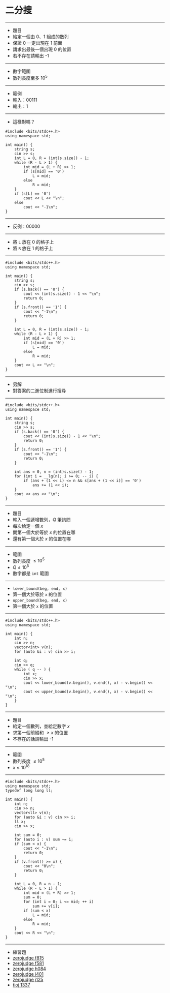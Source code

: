 # 二分搜

---

* 題目
* 給定一個由 $0$、$1$ 組成的數列
* 保證 $0$ 一定出現在 $1$ 前面
* 請求出最後一個出現 $0$ 的位置
* 若不存在請輸出 -1

---

* 數字範圍
* 數列長度至多 $10^5$

---

* 範例
* 輸入：00111
* 輸出：1

---

* 這樣對嗎？

```cpp=
#include <bits/stdc++.h>
using namespace std;

int main() {
    string s;
    cin >> s;
    int L = 0, R = (int)s.size() - 1;
    while (R - L > 1) {
        int mid = (L + R) >> 1;
        if (s[mid] == '0')
            L = mid;
        else
            R = mid;
    }
    if (s[L] == '0')
        cout << L << "\n";
    else
        cout << "-1\n";
}
```

---

* 反例：00000

---

* 將 ``L`` 放在 0 的格子上
* 將 ``R`` 放在 1 的格子上

---

```cpp=
#include <bits/stdc++.h>
using namespace std;
 
int main() {
    string s;
    cin >> s;
    if (s.back() == '0') {
        cout << (int)s.size() - 1 << "\n";
        return 0;
    }
    if (s.front() == '1') {
        cout << "-1\n";
        return 0;
    }

    int L = 0, R = (int)s.size() - 1;
    while (R - L > 1) {
        int mid = (L + R) >> 1;
        if (s[mid] == '0')
            L = mid;
        else
            R = mid;
    }
    cout << L << "\n";
}
```

---

* 另解
* 對答案的二進位制進行搜尋

---

```cpp=
#include <bits/stdc++.h>
using namespace std;
 
int main() {
    string s;
    cin >> s;
    if (s.back() == '0') {
        cout << (int)s.size() - 1 << "\n";
        return 0;
    }
    if (s.front() == '1') {
        cout << "-1\n";
        return 0;
    }

    int ans = 0, n = (int)s.size() - 1;
    for (int i = __lg(n); i >= 0; -- i) {
        if (ans + (1 << i) <= n && s[ans + (1 << i)] == '0')
            ans += (1 << i);
    }
    cout << ans << "\n";
}
```

---

* 題目
* 輸入一個遞增數列，$Q$ 筆詢問
* 每次給定一個 $x$
* 問第一個大於等於 $x$ 的位置在哪
* 還有第一個大於 $x$ 的位置在哪

---

* 範圍
* 數列長度 $\le 10^5$
* $Q\le 10^5$
* 數字都是 ``int`` 範圍

---

* ``lower_bound(beg, end, x)``
* 第一個大於等於 ``x`` 的位置
* ``upper_bound(beg, end, x)``
* 第一個大於 ``x`` 的位置

---

```cpp=
#include <bits/stdc++.h>
using namespace std;

int main() {
    int n;
    cin >> n;
    vector<int> v(n);
    for (auto &i : v) cin >> i;
    
    int q;
    cin >> q;
    while ( q -- ) {
        int x;
        cin >> x;
        cout << lower_bound(v.begin(), v.end(), x) - v.begin() << "\n";
        cout << upper_bound(v.begin(), v.end(), x) - v.begin() << "\n";
    }
}

```

---

* 題目
* 給定一個數列，並給定數字 $x$
* 求第一個前綴和 $\ge x$ 的位置
* 不存在的話請輸出 -1 

---

* 範圍
* 數列長度 $\le 10^5$
* $x\le 10^{18}$

---

```cpp=
#include <bits/stdc++.h>
using namespace std;
typedef long long ll;

int main() {
    int n;
    cin >> n;
    vector<ll> v(n);
    for (auto &i : v) cin >> i;
    ll x;
    cin >> x;
    
    int sum = 0;
    for (auto i : v) sum += i;
    if (sum < x) {
        cout << "-1\n";
        return 0;
    }
    if (v.front() >= x) {
        cout << "0\n";
        return 0;
    }
    
    int L = 0, R = n - 1;
    while (R - L > 1) {
        int mid = (L + R) >> 1;
        sum = 0;
        for (int i = 0; i <= mid; ++ i)
            sum += v[i];
        if (sum < x)
            L = mid;
        else
            R = mid;
    }
    cout << R << "\n";
}
```

---

* 練習題
* [zerojudge f815](https://zerojudge.tw/ShowProblem?problemid=f815)
* [zerojudge f581](https://zerojudge.tw/ShowProblem?problemid=f581)
* [zerojudge h084](https://zerojudge.tw/ShowProblem?problemid=h084)
* [zerojudge i401](https://zerojudge.tw/ShowProblem?problemid=i401)
* [zerojudge j125](https://zerojudge.tw/ShowProblem?problemid=j125)
* [tioj 1337](https://tioj.ck.tp.edu.tw/problems/1337)